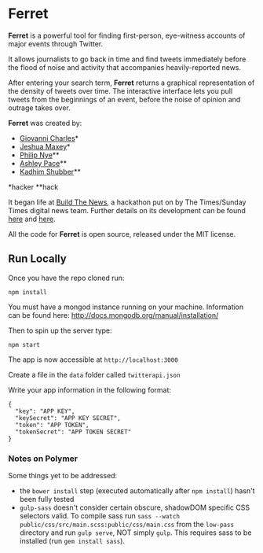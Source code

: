 # Ferret

**Ferret** is a powerful tool for finding first-person, eye-witness accounts of major events through Twitter.</p>

It allows journalists to go back in time and find tweets immediately before the flood of noise and activity that accompanies heavily-reported news.

After entering your search term, **Ferret** returns a graphical representation of the density of tweets over time. The interactive interface lets you pull tweets from the beginnings of an event, before the noise of opinion and outrage takes over.

**Ferret** was created by:
* [Giovanni Charles](http://twitter.com/gdcharles)*
* [Jeshua Maxey](http://twitter.com/jeshuamaxey)*
* [Philip Nye](http://twitter.com/philipnye)**
* [Ashley Pace](http://twitter.com/ashmpace)**
* [Kadhim Shubber](http://twitter.com/kadhimshubber)**

*hacker
**hack

It began life at [Build The News](http://buildthenews.wordpress.com/), a hackathon put on by The Times/Sunday Times digital news team. Further details on its development can be found [here](http://jeshua.co/build-the-news/) and [here](http://timesdigitaldevelopment.tumblr.com/post/85809624900/our-week-working-on-low-pass-with-the-times-and-sunday).

All the code for **Ferret** is open source, released under the MIT license.

## Run Locally

Once you have the repo cloned run:

`npm install`

You must have a mongod instance running on your machine.
Information can be found here: http://docs.mongodb.org/manual/installation/

Then to spin up the server type:

`npm start`

The app is now accessible at `http://localhost:3000`

Create a file in the `data` folder called `twitterapi.json` 

Write your app information in the following format:
```
{
  "key": "APP KEY",
  "keySecret": "APP KEY SECRET",
  "token": "APP TOKEN",
  "tokenSecret": "APP TOKEN SECRET"
}
```

### Notes on Polymer

Some things yet to be addressed:

* the `bower install` step (executed automatically after `npm install`) hasn't been fully tested
* `gulp-sass` doesn't consider certain obscure, shadowDOM specific CSS selectors valid. To compile sass run `sass --watch public/css/src/main.scss:public/css/main.css` from the `low-pass` directory and run `gulp serve`, NOT simply `gulp`. This requires sass to be installed (run `gem install sass`).
